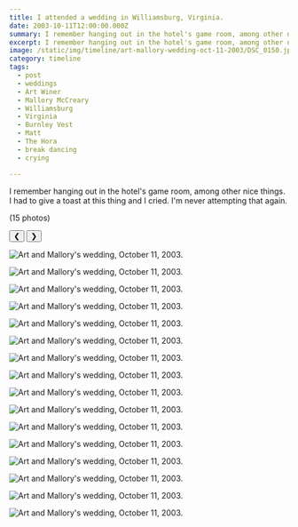 ```yaml
---
title: I attended a wedding in Williamsburg, Virginia.
date: 2003-10-11T12:00:00.000Z
summary: I remember hanging out in the hotel's game room, among other nice things.
excerpt: I remember hanging out in the hotel's game room, among other nice things.
image: /static/img/timeline/art-mallory-wedding-oct-11-2003/DSC_0150.jpg
category: timeline
tags:
  - post 
  - weddings
  - Art Winer
  - Mallory McCreary
  - Williamsburg
  - Virginia
  - Burnley Vest
  - Matt
  - The Hora
  - break dancing
  - crying

---
```


 I remember hanging out in the hotel's game room, among other nice things. I had to give a toast at this thing and I cried. I'm never attempting that again.

 (15 photos)

<div id="viewport">
    <button id="buttonPrevious">&#10094;</button>
    <button id="buttonNext">&#10095;</button>

<!-- ![Art and Mallory's wedding, October 11, 2003.](/static/img/timeline/art-mallory-wedding-oct-11-2003/DSC_0001.jpg)

![Art and Mallory's wedding, October 11, 2003.](/static/img/timeline/art-mallory-wedding-oct-11-2003/DSC_0002.jpg)

![Art and Mallory's wedding, October 11, 2003.](/static/img/timeline/art-mallory-wedding-oct-11-2003/DSC_0003.jpg)

![Art and Mallory's wedding, October 11, 2003.](/static/img/timeline/art-mallory-wedding-oct-11-2003/DSC_0004.jpg)

![Art and Mallory's wedding, October 11, 2003.](/static/img/timeline/art-mallory-wedding-oct-11-2003/DSC_0005.jpg)

![Art and Mallory's wedding, October 11, 2003.](/static/img/timeline/art-mallory-wedding-oct-11-2003/DSC_0006.jpg)

![Art and Mallory's wedding, October 11, 2003.](/static/img/timeline/art-mallory-wedding-oct-11-2003/DSC_0007.jpg)

![Art and Mallory's wedding, October 11, 2003.](/static/img/timeline/art-mallory-wedding-oct-11-2003/DSC_0008.jpg)

![Art and Mallory's wedding, October 11, 2003.](/static/img/timeline/art-mallory-wedding-oct-11-2003/DSC_0009.jpg)

![Art and Mallory's wedding, October 11, 2003.](/static/img/timeline/art-mallory-wedding-oct-11-2003/DSC_0010.jpg)

![Art and Mallory's wedding, October 11, 2003.](/static/img/timeline/art-mallory-wedding-oct-11-2003/DSC_0011.jpg) -->

![Art and Mallory's wedding, October 11, 2003.](/static/img/timeline/art-mallory-wedding-oct-11-2003/DSC_0012.jpg)

<!-- ![Art and Mallory's wedding, October 11, 2003.](/static/img/timeline/art-mallory-wedding-oct-11-2003/DSC_0013.jpg)

![Art and Mallory's wedding, October 11, 2003.](/static/img/timeline/art-mallory-wedding-oct-11-2003/DSC_0014.jpg)

![Art and Mallory's wedding, October 11, 2003.](/static/img/timeline/art-mallory-wedding-oct-11-2003/DSC_0015.jpg)

![Art and Mallory's wedding, October 11, 2003.](/static/img/timeline/art-mallory-wedding-oct-11-2003/DSC_0016.jpg)

![Art and Mallory's wedding, October 11, 2003.](/static/img/timeline/art-mallory-wedding-oct-11-2003/DSC_0017.jpg)

![Art and Mallory's wedding, October 11, 2003.](/static/img/timeline/art-mallory-wedding-oct-11-2003/DSC_0018.jpg) -->

![Art and Mallory's wedding, October 11, 2003.](/static/img/timeline/art-mallory-wedding-oct-11-2003/DSC_0019.jpg)

<!-- ![Art and Mallory's wedding, October 11, 2003.](/static/img/timeline/art-mallory-wedding-oct-11-2003/DSC_0020.jpg)

![Art and Mallory's wedding, October 11, 2003.](/static/img/timeline/art-mallory-wedding-oct-11-2003/DSC_0021.jpg)

![Art and Mallory's wedding, October 11, 2003.](/static/img/timeline/art-mallory-wedding-oct-11-2003/DSC_0022.jpg)

![Art and Mallory's wedding, October 11, 2003.](/static/img/timeline/art-mallory-wedding-oct-11-2003/DSC_0023.jpg)

![Art and Mallory's wedding, October 11, 2003.](/static/img/timeline/art-mallory-wedding-oct-11-2003/DSC_0024.jpg)

![Art and Mallory's wedding, October 11, 2003.](/static/img/timeline/art-mallory-wedding-oct-11-2003/DSC_0025.jpg)

![Art and Mallory's wedding, October 11, 2003.](/static/img/timeline/art-mallory-wedding-oct-11-2003/DSC_0026.jpg)

![Art and Mallory's wedding, October 11, 2003.](/static/img/timeline/art-mallory-wedding-oct-11-2003/DSC_0027.jpg)

![Art and Mallory's wedding, October 11, 2003.](/static/img/timeline/art-mallory-wedding-oct-11-2003/DSC_0028.jpg)

![Art and Mallory's wedding, October 11, 2003.](/static/img/timeline/art-mallory-wedding-oct-11-2003/DSC_0029.jpg)

![Art and Mallory's wedding, October 11, 2003.](/static/img/timeline/art-mallory-wedding-oct-11-2003/DSC_0030.jpg)

![Art and Mallory's wedding, October 11, 2003.](/static/img/timeline/art-mallory-wedding-oct-11-2003/DSC_0031.jpg)

![Art and Mallory's wedding, October 11, 2003.](/static/img/timeline/art-mallory-wedding-oct-11-2003/DSC_0032.jpg)

![Art and Mallory's wedding, October 11, 2003.](/static/img/timeline/art-mallory-wedding-oct-11-2003/DSC_0033.jpg)

![Art and Mallory's wedding, October 11, 2003.](/static/img/timeline/art-mallory-wedding-oct-11-2003/DSC_0034.jpg)

![Art and Mallory's wedding, October 11, 2003.](/static/img/timeline/art-mallory-wedding-oct-11-2003/DSC_0035.jpg)

![Art and Mallory's wedding, October 11, 2003.](/static/img/timeline/art-mallory-wedding-oct-11-2003/DSC_0036.jpg)

![Art and Mallory's wedding, October 11, 2003.](/static/img/timeline/art-mallory-wedding-oct-11-2003/DSC_0037.jpg)

![Art and Mallory's wedding, October 11, 2003.](/static/img/timeline/art-mallory-wedding-oct-11-2003/DSC_0038.jpg)

![Art and Mallory's wedding, October 11, 2003.](/static/img/timeline/art-mallory-wedding-oct-11-2003/DSC_0039.jpg)

![Art and Mallory's wedding, October 11, 2003.](/static/img/timeline/art-mallory-wedding-oct-11-2003/DSC_0040.jpg)

![Art and Mallory's wedding, October 11, 2003.](/static/img/timeline/art-mallory-wedding-oct-11-2003/DSC_0041.jpg)

![Art and Mallory's wedding, October 11, 2003.](/static/img/timeline/art-mallory-wedding-oct-11-2003/DSC_0042.jpg)

![Art and Mallory's wedding, October 11, 2003.](/static/img/timeline/art-mallory-wedding-oct-11-2003/DSC_0043.jpg)

![Art and Mallory's wedding, October 11, 2003.](/static/img/timeline/art-mallory-wedding-oct-11-2003/DSC_0044.jpg)

![Art and Mallory's wedding, October 11, 2003.](/static/img/timeline/art-mallory-wedding-oct-11-2003/DSC_0045.jpg)

![Art and Mallory's wedding, October 11, 2003.](/static/img/timeline/art-mallory-wedding-oct-11-2003/DSC_0046.jpg)

![Art and Mallory's wedding, October 11, 2003.](/static/img/timeline/art-mallory-wedding-oct-11-2003/DSC_0047.jpg)

![Art and Mallory's wedding, October 11, 2003.](/static/img/timeline/art-mallory-wedding-oct-11-2003/DSC_0048.jpg)

![Art and Mallory's wedding, October 11, 2003.](/static/img/timeline/art-mallory-wedding-oct-11-2003/DSC_0049.jpg)

![Art and Mallory's wedding, October 11, 2003.](/static/img/timeline/art-mallory-wedding-oct-11-2003/DSC_0050.jpg)

![Art and Mallory's wedding, October 11, 2003.](/static/img/timeline/art-mallory-wedding-oct-11-2003/DSC_0051.jpg)

![Art and Mallory's wedding, October 11, 2003.](/static/img/timeline/art-mallory-wedding-oct-11-2003/DSC_0052.jpg)

![Art and Mallory's wedding, October 11, 2003.](/static/img/timeline/art-mallory-wedding-oct-11-2003/DSC_0053.jpg)

![Art and Mallory's wedding, October 11, 2003.](/static/img/timeline/art-mallory-wedding-oct-11-2003/DSC_0054.jpg)

![Art and Mallory's wedding, October 11, 2003.](/static/img/timeline/art-mallory-wedding-oct-11-2003/DSC_0055.jpg)

![Art and Mallory's wedding, October 11, 2003.](/static/img/timeline/art-mallory-wedding-oct-11-2003/DSC_0056.jpg)

![Art and Mallory's wedding, October 11, 2003.](/static/img/timeline/art-mallory-wedding-oct-11-2003/DSC_0057.jpg) -->

![Art and Mallory's wedding, October 11, 2003.](/static/img/timeline/art-mallory-wedding-oct-11-2003/DSC_0058.jpg)

<!-- ![Art and Mallory's wedding, October 11, 2003.](/static/img/timeline/art-mallory-wedding-oct-11-2003/DSC_0059.jpg)

![Art and Mallory's wedding, October 11, 2003.](/static/img/timeline/art-mallory-wedding-oct-11-2003/DSC_0060.jpg)

![Art and Mallory's wedding, October 11, 2003.](/static/img/timeline/art-mallory-wedding-oct-11-2003/DSC_0061.jpg) -->

![Art and Mallory's wedding, October 11, 2003.](/static/img/timeline/art-mallory-wedding-oct-11-2003/DSC_0062.jpg)

<!-- ![Art and Mallory's wedding, October 11, 2003.](/static/img/timeline/art-mallory-wedding-oct-11-2003/DSC_0063.jpg)

![Art and Mallory's wedding, October 11, 2003.](/static/img/timeline/art-mallory-wedding-oct-11-2003/DSC_0064.jpg) -->

![Art and Mallory's wedding, October 11, 2003.](/static/img/timeline/art-mallory-wedding-oct-11-2003/DSC_0065.jpg)

<!-- ![Art and Mallory's wedding, October 11, 2003.](/static/img/timeline/art-mallory-wedding-oct-11-2003/DSC_0066.jpg)

![Art and Mallory's wedding, October 11, 2003.](/static/img/timeline/art-mallory-wedding-oct-11-2003/DSC_0067.jpg)

![Art and Mallory's wedding, October 11, 2003.](/static/img/timeline/art-mallory-wedding-oct-11-2003/DSC_0068.jpg)

![Art and Mallory's wedding, October 11, 2003.](/static/img/timeline/art-mallory-wedding-oct-11-2003/DSC_0069.jpg)

![Art and Mallory's wedding, October 11, 2003.](/static/img/timeline/art-mallory-wedding-oct-11-2003/DSC_0070.jpg)

![Art and Mallory's wedding, October 11, 2003.](/static/img/timeline/art-mallory-wedding-oct-11-2003/DSC_0071.jpg)

![Art and Mallory's wedding, October 11, 2003.](/static/img/timeline/art-mallory-wedding-oct-11-2003/DSC_0072.jpg)

![Art and Mallory's wedding, October 11, 2003.](/static/img/timeline/art-mallory-wedding-oct-11-2003/DSC_0073.jpg)

![Art and Mallory's wedding, October 11, 2003.](/static/img/timeline/art-mallory-wedding-oct-11-2003/DSC_0074.jpg)

![Art and Mallory's wedding, October 11, 2003.](/static/img/timeline/art-mallory-wedding-oct-11-2003/DSC_0075.jpg)

![Art and Mallory's wedding, October 11, 2003.](/static/img/timeline/art-mallory-wedding-oct-11-2003/DSC_0076.jpg)

![Art and Mallory's wedding, October 11, 2003.](/static/img/timeline/art-mallory-wedding-oct-11-2003/DSC_0077.jpg)

![Art and Mallory's wedding, October 11, 2003.](/static/img/timeline/art-mallory-wedding-oct-11-2003/DSC_0078.jpg)

![Art and Mallory's wedding, October 11, 2003.](/static/img/timeline/art-mallory-wedding-oct-11-2003/DSC_0079.jpg)

![Art and Mallory's wedding, October 11, 2003.](/static/img/timeline/art-mallory-wedding-oct-11-2003/DSC_0080.jpg)
 -->
![Art and Mallory's wedding, October 11, 2003.](/static/img/timeline/art-mallory-wedding-oct-11-2003/DSC_0081.jpg)

<!-- ![Art and Mallory's wedding, October 11, 2003.](/static/img/timeline/art-mallory-wedding-oct-11-2003/DSC_0082.jpg)

![Art and Mallory's wedding, October 11, 2003.](/static/img/timeline/art-mallory-wedding-oct-11-2003/DSC_0083.jpg)

![Art and Mallory's wedding, October 11, 2003.](/static/img/timeline/art-mallory-wedding-oct-11-2003/DSC_0084.jpg)

![Art and Mallory's wedding, October 11, 2003.](/static/img/timeline/art-mallory-wedding-oct-11-2003/DSC_0085.jpg)

![Art and Mallory's wedding, October 11, 2003.](/static/img/timeline/art-mallory-wedding-oct-11-2003/DSC_0086.jpg)

![Art and Mallory's wedding, October 11, 2003.](/static/img/timeline/art-mallory-wedding-oct-11-2003/DSC_0087.jpg)

![Art and Mallory's wedding, October 11, 2003.](/static/img/timeline/art-mallory-wedding-oct-11-2003/DSC_0088.jpg)

![Art and Mallory's wedding, October 11, 2003.](/static/img/timeline/art-mallory-wedding-oct-11-2003/DSC_0089.jpg)

![Art and Mallory's wedding, October 11, 2003.](/static/img/timeline/art-mallory-wedding-oct-11-2003/DSC_0090.jpg)

![Art and Mallory's wedding, October 11, 2003.](/static/img/timeline/art-mallory-wedding-oct-11-2003/DSC_0091.jpg)

![Art and Mallory's wedding, October 11, 2003.](/static/img/timeline/art-mallory-wedding-oct-11-2003/DSC_0092.jpg)

![Art and Mallory's wedding, October 11, 2003.](/static/img/timeline/art-mallory-wedding-oct-11-2003/DSC_0093.jpg)

![Art and Mallory's wedding, October 11, 2003.](/static/img/timeline/art-mallory-wedding-oct-11-2003/DSC_0094.jpg)

![Art and Mallory's wedding, October 11, 2003.](/static/img/timeline/art-mallory-wedding-oct-11-2003/DSC_0095.jpg)

![Art and Mallory's wedding, October 11, 2003.](/static/img/timeline/art-mallory-wedding-oct-11-2003/DSC_0096.jpg)

![Art and Mallory's wedding, October 11, 2003.](/static/img/timeline/art-mallory-wedding-oct-11-2003/DSC_0097.jpg)

![Art and Mallory's wedding, October 11, 2003.](/static/img/timeline/art-mallory-wedding-oct-11-2003/DSC_0098.jpg)

![Art and Mallory's wedding, October 11, 2003.](/static/img/timeline/art-mallory-wedding-oct-11-2003/DSC_0099.jpg) -->

![Art and Mallory's wedding, October 11, 2003.](/static/img/timeline/art-mallory-wedding-oct-11-2003/DSC_0100.jpg)

![Art and Mallory's wedding, October 11, 2003.](/static/img/timeline/art-mallory-wedding-oct-11-2003/DSC_0101.jpg)

<!-- ![Art and Mallory's wedding, October 11, 2003.](/static/img/timeline/art-mallory-wedding-oct-11-2003/DSC_0102.jpg)

![Art and Mallory's wedding, October 11, 2003.](/static/img/timeline/art-mallory-wedding-oct-11-2003/DSC_0103.jpg)

![Art and Mallory's wedding, October 11, 2003.](/static/img/timeline/art-mallory-wedding-oct-11-2003/DSC_0104.jpg)

![Art and Mallory's wedding, October 11, 2003.](/static/img/timeline/art-mallory-wedding-oct-11-2003/DSC_0107.jpg)

![Art and Mallory's wedding, October 11, 2003.](/static/img/timeline/art-mallory-wedding-oct-11-2003/DSC_0108.jpg)

![Art and Mallory's wedding, October 11, 2003.](/static/img/timeline/art-mallory-wedding-oct-11-2003/DSC_0109.jpg)

![Art and Mallory's wedding, October 11, 2003.](/static/img/timeline/art-mallory-wedding-oct-11-2003/DSC_0110.jpg)

![Art and Mallory's wedding, October 11, 2003.](/static/img/timeline/art-mallory-wedding-oct-11-2003/DSC_0111.jpg)

![Art and Mallory's wedding, October 11, 2003.](/static/img/timeline/art-mallory-wedding-oct-11-2003/DSC_0112.jpg)

![Art and Mallory's wedding, October 11, 2003.](/static/img/timeline/art-mallory-wedding-oct-11-2003/DSC_0113.jpg)

![Art and Mallory's wedding, October 11, 2003.](/static/img/timeline/art-mallory-wedding-oct-11-2003/DSC_0114.jpg)

![Art and Mallory's wedding, October 11, 2003.](/static/img/timeline/art-mallory-wedding-oct-11-2003/DSC_0115.jpg)

![Art and Mallory's wedding, October 11, 2003.](/static/img/timeline/art-mallory-wedding-oct-11-2003/DSC_0116.jpg)

![Art and Mallory's wedding, October 11, 2003.](/static/img/timeline/art-mallory-wedding-oct-11-2003/DSC_0117.jpg)

![Art and Mallory's wedding, October 11, 2003.](/static/img/timeline/art-mallory-wedding-oct-11-2003/DSC_0118.jpg)

![Art and Mallory's wedding, October 11, 2003.](/static/img/timeline/art-mallory-wedding-oct-11-2003/DSC_0119.jpg)

![Art and Mallory's wedding, October 11, 2003.](/static/img/timeline/art-mallory-wedding-oct-11-2003/DSC_0120.jpg)

![Art and Mallory's wedding, October 11, 2003.](/static/img/timeline/art-mallory-wedding-oct-11-2003/DSC_0121.jpg)

![Art and Mallory's wedding, October 11, 2003.](/static/img/timeline/art-mallory-wedding-oct-11-2003/DSC_0122.jpg)

![Art and Mallory's wedding, October 11, 2003.](/static/img/timeline/art-mallory-wedding-oct-11-2003/DSC_0123.jpg)

![Art and Mallory's wedding, October 11, 2003.](/static/img/timeline/art-mallory-wedding-oct-11-2003/DSC_0124.jpg)

![Art and Mallory's wedding, October 11, 2003.](/static/img/timeline/art-mallory-wedding-oct-11-2003/DSC_0125.jpg)

![Art and Mallory's wedding, October 11, 2003.](/static/img/timeline/art-mallory-wedding-oct-11-2003/DSC_0126.jpg) -->

![Art and Mallory's wedding, October 11, 2003.](/static/img/timeline/art-mallory-wedding-oct-11-2003/DSC_0127.jpg)

<!-- ![Art and Mallory's wedding, October 11, 2003.](/static/img/timeline/art-mallory-wedding-oct-11-2003/DSC_0128.jpg)

![Art and Mallory's wedding, October 11, 2003.](/static/img/timeline/art-mallory-wedding-oct-11-2003/DSC_0129.jpg)

![Art and Mallory's wedding, October 11, 2003.](/static/img/timeline/art-mallory-wedding-oct-11-2003/DSC_0130.jpg)

![Art and Mallory's wedding, October 11, 2003.](/static/img/timeline/art-mallory-wedding-oct-11-2003/DSC_0131.jpg) -

![Art and Mallory's wedding, October 11, 2003.](/static/img/timeline/art-mallory-wedding-oct-11-2003/DSC_0132.jpg)

![Art and Mallory's wedding, October 11, 2003.](/static/img/timeline/art-mallory-wedding-oct-11-2003/DSC_0133.jpg)

![Art and Mallory's wedding, October 11, 2003.](/static/img/timeline/art-mallory-wedding-oct-11-2003/DSC_0134.jpg)

![Art and Mallory's wedding, October 11, 2003.](/static/img/timeline/art-mallory-wedding-oct-11-2003/DSC_0135.jpg)

![Art and Mallory's wedding, October 11, 2003.](/static/img/timeline/art-mallory-wedding-oct-11-2003/DSC_0136.jpg)

![Art and Mallory's wedding, October 11, 2003.](/static/img/timeline/art-mallory-wedding-oct-11-2003/DSC_0137.jpg)

![Art and Mallory's wedding, October 11, 2003.](/static/img/timeline/art-mallory-wedding-oct-11-2003/DSC_0138.jpg)

![Art and Mallory's wedding, October 11, 2003.](/static/img/timeline/art-mallory-wedding-oct-11-2003/DSC_0139.jpg)

![Art and Mallory's wedding, October 11, 2003.](/static/img/timeline/art-mallory-wedding-oct-11-2003/DSC_0140.jpg)

![Art and Mallory's wedding, October 11, 2003.](/static/img/timeline/art-mallory-wedding-oct-11-2003/DSC_0141.jpg)

![Art and Mallory's wedding, October 11, 2003.](/static/img/timeline/art-mallory-wedding-oct-11-2003/DSC_0142.jpg)

![Art and Mallory's wedding, October 11, 2003.](/static/img/timeline/art-mallory-wedding-oct-11-2003/DSC_0143.jpg)

![Art and Mallory's wedding, October 11, 2003.](/static/img/timeline/art-mallory-wedding-oct-11-2003/DSC_0144.jpg)

![Art and Mallory's wedding, October 11, 2003.](/static/img/timeline/art-mallory-wedding-oct-11-2003/DSC_0145.jpg)

![Art and Mallory's wedding, October 11, 2003.](/static/img/timeline/art-mallory-wedding-oct-11-2003/DSC_0146.jpg)

![Art and Mallory's wedding, October 11, 2003.](/static/img/timeline/art-mallory-wedding-oct-11-2003/DSC_0147.jpg)

![Art and Mallory's wedding, October 11, 2003.](/static/img/timeline/art-mallory-wedding-oct-11-2003/DSC_0148.jpg)

![Art and Mallory's wedding, October 11, 2003.](/static/img/timeline/art-mallory-wedding-oct-11-2003/DSC_0149.jpg) -->

![Art and Mallory's wedding, October 11, 2003.](/static/img/timeline/art-mallory-wedding-oct-11-2003/DSC_0150.jpg)

<!-- ![Art and Mallory's wedding, October 11, 2003.](/static/img/timeline/art-mallory-wedding-oct-11-2003/DSC_0151.jpg)

![Art and Mallory's wedding, October 11, 2003.](/static/img/timeline/art-mallory-wedding-oct-11-2003/DSC_0152.jpg)

![Art and Mallory's wedding, October 11, 2003.](/static/img/timeline/art-mallory-wedding-oct-11-2003/DSC_0153.jpg)

![Art and Mallory's wedding, October 11, 2003.](/static/img/timeline/art-mallory-wedding-oct-11-2003/DSC_0154.jpg) --->

![Art and Mallory's wedding, October 11, 2003.](/static/img/timeline/art-mallory-wedding-oct-11-2003/DSC_0155.jpg)

<!--![Art and Mallory's wedding, October 11, 2003.](/static/img/timeline/art-mallory-wedding-oct-11-2003/DSC_0156.jpg)

![Art and Mallory's wedding, October 11, 2003.](/static/img/timeline/art-mallory-wedding-oct-11-2003/DSC_0157.jpg)

![Art and Mallory's wedding, October 11, 2003.](/static/img/timeline/art-mallory-wedding-oct-11-2003/DSC_0158.jpg)

![Art and Mallory's wedding, October 11, 2003.](/static/img/timeline/art-mallory-wedding-oct-11-2003/DSC_0159.jpg)

![Art and Mallory's wedding, October 11, 2003.](/static/img/timeline/art-mallory-wedding-oct-11-2003/DSC_0160.jpg)

![Art and Mallory's wedding, October 11, 2003.](/static/img/timeline/art-mallory-wedding-oct-11-2003/DSC_0161.jpg) -->

![Art and Mallory's wedding, October 11, 2003.](/static/img/timeline/art-mallory-wedding-oct-11-2003/DSC_0162.jpg)

![Art and Mallory's wedding, October 11, 2003.](/static/img/timeline/art-mallory-wedding-oct-11-2003/DSC_0163.jpg)

<!--![Art and Mallory's wedding, October 11, 2003.](/static/img/timeline/art-mallory-wedding-oct-11-2003/DSC_0164.jpg)

![Art and Mallory's wedding, October 11, 2003.](/static/img/timeline/art-mallory-wedding-oct-11-2003/DSC_0165.jpg)

![Art and Mallory's wedding, October 11, 2003.](/static/img/timeline/art-mallory-wedding-oct-11-2003/DSC_0166.jpg)

![Art and Mallory's wedding, October 11, 2003.](/static/img/timeline/art-mallory-wedding-oct-11-2003/DSC_0167.jpg)-->

![Art and Mallory's wedding, October 11, 2003.](/static/img/timeline/art-mallory-wedding-oct-11-2003/DSC_0168.jpg)

![Art and Mallory's wedding, October 11, 2003.](/static/img/timeline/art-mallory-wedding-oct-11-2003/DSC_0169.jpg)

<!--![Art and Mallory's wedding, October 11, 2003.](/static/img/timeline/art-mallory-wedding-oct-11-2003/DSC_0170.jpg)

![Art and Mallory's wedding, October 11, 2003.](/static/img/timeline/art-mallory-wedding-oct-11-2003/DSC_0171.jpg)

![Art and Mallory's wedding, October 11, 2003.](/static/img/timeline/art-mallory-wedding-oct-11-2003/DSC_0172.jpg)

![Art and Mallory's wedding, October 11, 2003.](/static/img/timeline/art-mallory-wedding-oct-11-2003/DSC_0173.jpg)

![Art and Mallory's wedding, October 11, 2003.](/static/img/timeline/art-mallory-wedding-oct-11-2003/DSC_0174.jpg)

![Art and Mallory's wedding, October 11, 2003.](/static/img/timeline/art-mallory-wedding-oct-11-2003/DSC_0175.jpg)

![Art and Mallory's wedding, October 11, 2003.](/static/img/timeline/art-mallory-wedding-oct-11-2003/DSC_0176.jpg)

![Art and Mallory's wedding, October 11, 2003.](/static/img/timeline/art-mallory-wedding-oct-11-2003/DSC_0177.jpg)

![Art and Mallory's wedding, October 11, 2003.](/static/img/timeline/art-mallory-wedding-oct-11-2003/DSC_0178.jpg)

![Art and Mallory's wedding, October 11, 2003.](/static/img/timeline/art-mallory-wedding-oct-11-2003/DSC_0179.jpg)

![Art and Mallory's wedding, October 11, 2003.](/static/img/timeline/art-mallory-wedding-oct-11-2003/DSC_0181.jpg)

![Art and Mallory's wedding, October 11, 2003.](/static/img/timeline/art-mallory-wedding-oct-11-2003/DSC_0182.jpg)

![Art and Mallory's wedding, October 11, 2003.](/static/img/timeline/art-mallory-wedding-oct-11-2003/DSC_0183.jpg)

![Art and Mallory's wedding, October 11, 2003.](/static/img/timeline/art-mallory-wedding-oct-11-2003/DSC_0184.jpg)

![Art and Mallory's wedding, October 11, 2003.](/static/img/timeline/art-mallory-wedding-oct-11-2003/DSC_0185.jpg)

![Art and Mallory's wedding, October 11, 2003.](/static/img/timeline/art-mallory-wedding-oct-11-2003/DSC_0186.jpg)

![Art and Mallory's wedding, October 11, 2003.](/static/img/timeline/art-mallory-wedding-oct-11-2003/DSC_0187.jpg)

![Art and Mallory's wedding, October 11, 2003.](/static/img/timeline/art-mallory-wedding-oct-11-2003/DSC_0188.jpg)

![Art and Mallory's wedding, October 11, 2003.](/static/img/timeline/art-mallory-wedding-oct-11-2003/DSC_0189.jpg)

![Art and Mallory's wedding, October 11, 2003.](/static/img/timeline/art-mallory-wedding-oct-11-2003/DSC_0190.jpg)

![Art and Mallory's wedding, October 11, 2003.](/static/img/timeline/art-mallory-wedding-oct-11-2003/DSC_0191.jpg)

![Art and Mallory's wedding, October 11, 2003.](/static/img/timeline/art-mallory-wedding-oct-11-2003/DSC_0192.jpg)

![Art and Mallory's wedding, October 11, 2003.](/static/img/timeline/art-mallory-wedding-oct-11-2003/DSC_0193.jpg)

![Art and Mallory's wedding, October 11, 2003.](/static/img/timeline/art-mallory-wedding-oct-11-2003/DSC_0194.jpg)

![Art and Mallory's wedding, October 11, 2003.](/static/img/timeline/art-mallory-wedding-oct-11-2003/DSC_0195.jpg)

![Art and Mallory's wedding, October 11, 2003.](/static/img/timeline/art-mallory-wedding-oct-11-2003/DSC_0196.jpg)

![Art and Mallory's wedding, October 11, 2003.](/static/img/timeline/art-mallory-wedding-oct-11-2003/DSC_0197.jpg)

![Art and Mallory's wedding, October 11, 2003.](/static/img/timeline/art-mallory-wedding-oct-11-2003/DSC_0198.jpg)

![Art and Mallory's wedding, October 11, 2003.](/static/img/timeline/art-mallory-wedding-oct-11-2003/DSC_0199.jpg)

![Art and Mallory's wedding, October 11, 2003.](/static/img/timeline/art-mallory-wedding-oct-11-2003/DSC_0200.jpg)

![Art and Mallory's wedding, October 11, 2003.](/static/img/timeline/art-mallory-wedding-oct-11-2003/DSC_0201.jpg)

![Art and Mallory's wedding, October 11, 2003.](/static/img/timeline/art-mallory-wedding-oct-11-2003/DSC_0202.jpg)

![Art and Mallory's wedding, October 11, 2003.](/static/img/timeline/art-mallory-wedding-oct-11-2003/DSC_0203.jpg)

![Art and Mallory's wedding, October 11, 2003.](/static/img/timeline/art-mallory-wedding-oct-11-2003/DSC_0204.jpg)

![Art and Mallory's wedding, October 11, 2003.](/static/img/timeline/art-mallory-wedding-oct-11-2003/DSC_0205.jpg)

![Art and Mallory's wedding, October 11, 2003.](/static/img/timeline/art-mallory-wedding-oct-11-2003/DSC_0206.jpg)

![Art and Mallory's wedding, October 11, 2003.](/static/img/timeline/art-mallory-wedding-oct-11-2003/DSC_0211.jpg)

![Art and Mallory's wedding, October 11, 2003.](/static/img/timeline/art-mallory-wedding-oct-11-2003/DSC_0212.jpg)

![Art and Mallory's wedding, October 11, 2003.](/static/img/timeline/art-mallory-wedding-oct-11-2003/DSC_0224.jpg)-->

![Art and Mallory's wedding, October 11, 2003.](/static/img/timeline/art-mallory-wedding-oct-11-2003/DSC_0225.jpg)

</div>
<div id="caption"></div>